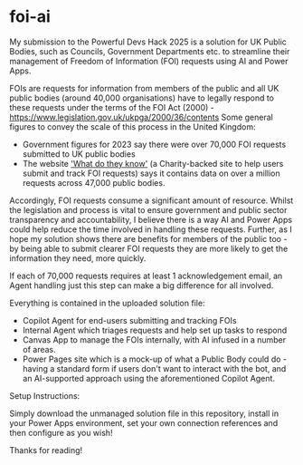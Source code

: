 # foi-ai

My submission to the Powerful Devs Hack 2025 is a solution for UK Public Bodies, such as Councils, Government Departments etc. to streamline their management of Freedom of Information (FOI) requests using AI and Power Apps.

FOIs are requests for information from members of the public and all UK public bodies (around 40,000 organisations) have to legally respond to these requests under the terms of the FOI Act (2000) - https://www.legislation.gov.uk/ukpga/2000/36/contents
Some general figures to convey the scale of this process in the United Kingdom:
 - Government figures for 2023 say there were over 70,000 FOI requests submitted to UK public bodies
 - The website ['What do they know'](https://www.whatdotheyknow.com/) (a Charity-backed site to help users submit and track FOI requests) says it contains data on over a million requests across 47,000 public bodies.

Accordingly, FOI requests consume a significant amount of resource. Whilst the legislation and process is vital to ensure government and public sector transparency and accountability, I believe there is a way AI and Power Apps could help reduce the time involved in handling these requests. Further, as I hope my solution shows there are benefits for members of the public too - by being able to submit clearer FOI requests they are more likely to get the information they need, more quickly. 

If each of 70,000 requests requires at least 1 acknowledgement email, an Agent handling just this step can make a big difference for all involved.

Everything is contained in the uploaded solution file:
- Copilot Agent for end-users submitting and tracking FOIs
- Internal Agent which triages requests and help set up tasks to respond
- Canvas App to manage the FOIs internally, with AI infused in a number of areas.
- Power Pages site which is a mock-up of what a Public Body could do - having a standard form if users don't want to interact with the bot, and an AI-supported approach using the aforementioned Copilot Agent.

Setup Instructions:

Simply download the unmanaged solution file in this repository, install in your Power Apps environment, set your own connection references and then configure as you wish!

Thanks for reading!
